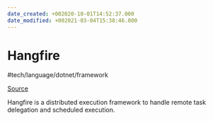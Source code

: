 ```yaml
---
date_created: +002020-10-01T14:52:37.000
date_modified: +002021-03-04T15:38:46.000
---
```


# Hangfire

 #tech/language/dotnet/framework

[Source](https://github.com/HangfireIO/Hangfire)

Hangfire is a distributed execution framework to handle remote task delegation and scheduled execution.
